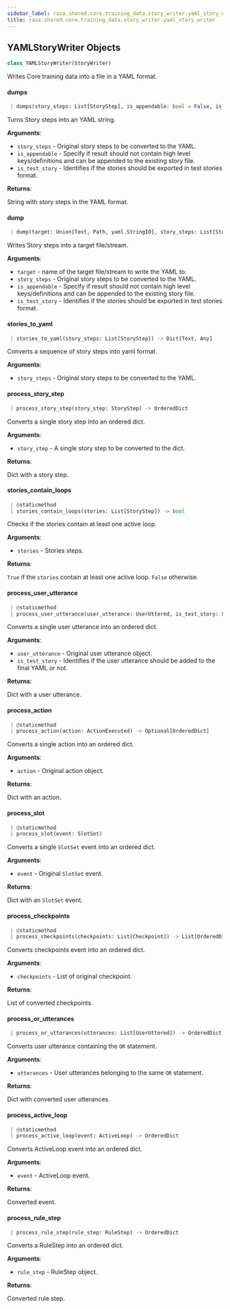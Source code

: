 ```yaml
---
sidebar_label: rasa.shared.core.training_data.story_writer.yaml_story_writer
title: rasa.shared.core.training_data.story_writer.yaml_story_writer
---
```


## YAMLStoryWriter Objects

```python
class YAMLStoryWriter(StoryWriter)
```

Writes Core training data into a file in a YAML format.

#### dumps

```python
 | dumps(story_steps: List[StoryStep], is_appendable: bool = False, is_test_story: bool = False) -> Text
```

Turns Story steps into an YAML string.

**Arguments**:

- `story_steps` - Original story steps to be converted to the YAML.
- `is_appendable` - Specify if result should not contain
  high level keys/definitions and can be appended to
  the existing story file.
- `is_test_story` - Identifies if the stories should be exported in test stories
  format.

**Returns**:

  String with story steps in the YAML format.

#### dump

```python
 | dump(target: Union[Text, Path, yaml.StringIO], story_steps: List[StoryStep], is_appendable: bool = False, is_test_story: bool = False) -> None
```

Writes Story steps into a target file/stream.

**Arguments**:

- `target` - name of the target file/stream to write the YAML to.
- `story_steps` - Original story steps to be converted to the YAML.
- `is_appendable` - Specify if result should not contain
  high level keys/definitions and can be appended to
  the existing story file.
- `is_test_story` - Identifies if the stories should be exported in test stories
  format.

#### stories\_to\_yaml

```python
 | stories_to_yaml(story_steps: List[StoryStep]) -> Dict[Text, Any]
```

Converts a sequence of story steps into yaml format.

**Arguments**:

- `story_steps` - Original story steps to be converted to the YAML.

#### process\_story\_step

```python
 | process_story_step(story_step: StoryStep) -> OrderedDict
```

Converts a single story step into an ordered dict.

**Arguments**:

- `story_step` - A single story step to be converted to the dict.
  

**Returns**:

  Dict with a story step.

#### stories\_contain\_loops

```python
 | @staticmethod
 | stories_contain_loops(stories: List[StoryStep]) -> bool
```

Checks if the stories contain at least one active loop.

**Arguments**:

- `stories` - Stories steps.
  

**Returns**:

  `True` if the `stories` contain at least one active loop.
  `False` otherwise.

#### process\_user\_utterance

```python
 | @staticmethod
 | process_user_utterance(user_utterance: UserUttered, is_test_story: bool = False) -> OrderedDict
```

Converts a single user utterance into an ordered dict.

**Arguments**:

- `user_utterance` - Original user utterance object.
- `is_test_story` - Identifies if the user utterance should be added
  to the final YAML or not.
  

**Returns**:

  Dict with a user utterance.

#### process\_action

```python
 | @staticmethod
 | process_action(action: ActionExecuted) -> Optional[OrderedDict]
```

Converts a single action into an ordered dict.

**Arguments**:

- `action` - Original action object.
  

**Returns**:

  Dict with an action.

#### process\_slot

```python
 | @staticmethod
 | process_slot(event: SlotSet)
```

Converts a single `SlotSet` event into an ordered dict.

**Arguments**:

- `event` - Original `SlotSet` event.
  

**Returns**:

  Dict with an `SlotSet` event.

#### process\_checkpoints

```python
 | @staticmethod
 | process_checkpoints(checkpoints: List[Checkpoint]) -> List[OrderedDict]
```

Converts checkpoints event into an ordered dict.

**Arguments**:

- `checkpoints` - List of original checkpoint.
  

**Returns**:

  List of converted checkpoints.

#### process\_or\_utterances

```python
 | process_or_utterances(utterances: List[UserUttered]) -> OrderedDict
```

Converts user utterance containing the `OR` statement.

**Arguments**:

- `utterances` - User utterances belonging to the same `OR` statement.
  

**Returns**:

  Dict with converted user utterances.

#### process\_active\_loop

```python
 | @staticmethod
 | process_active_loop(event: ActiveLoop) -> OrderedDict
```

Converts ActiveLoop event into an ordered dict.

**Arguments**:

- `event` - ActiveLoop event.
  

**Returns**:

  Converted event.

#### process\_rule\_step

```python
 | process_rule_step(rule_step: RuleStep) -> OrderedDict
```

Converts a RuleStep into an ordered dict.

**Arguments**:

- `rule_step` - RuleStep object.
  

**Returns**:

  Converted rule step.

